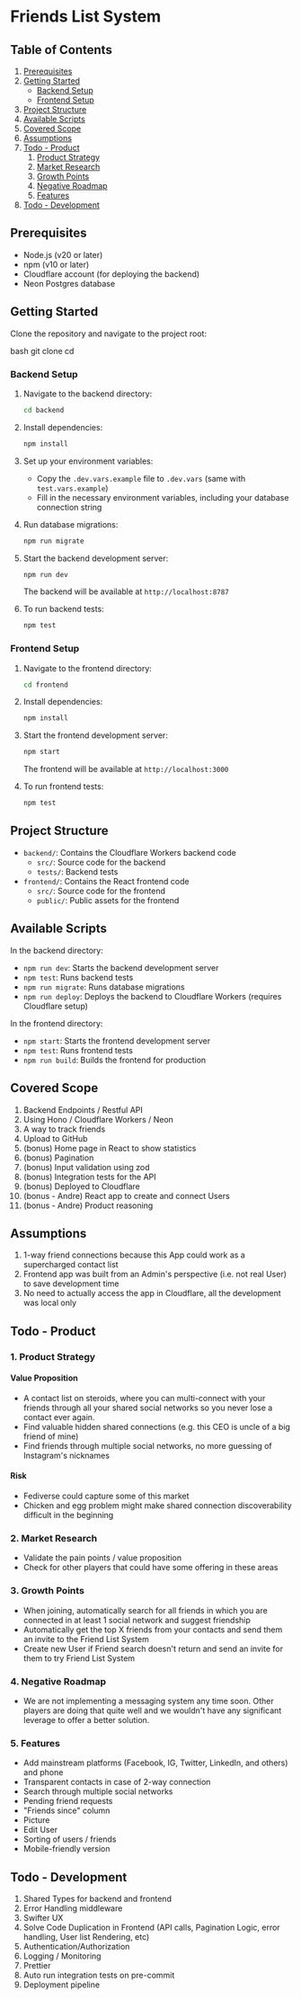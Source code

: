 # Friends List System

## Table of Contents
1. [Prerequisites](#prerequisites)
2. [Getting Started](#getting-started)
   - [Backend Setup](#backend-setup)
   - [Frontend Setup](#frontend-setup)
3. [Project Structure](#project-structure)
4. [Available Scripts](#available-scripts)
5. [Covered Scope](#covered-scope)
6. [Assumptions](#assumptions)
7. [Todo - Product](#todo---product)
   1. [Product Strategy](#1-product-strategy)
   2. [Market Research](#2-market-research)
   3. [Growth Points](#3-growth-points)
   4. [Negative Roadmap](#4-negative-roadmap)
   5. [Features](#5-features)
8. [Todo - Development](#todo---development)

## Prerequisites

- Node.js (v20 or later)
- npm (v10 or later)
- Cloudflare account (for deploying the backend)
- Neon Postgres database


## Getting Started

Clone the repository and navigate to the project root:

bash
git clone <repository-url>
cd <project-directory>


### Backend Setup

1. Navigate to the backend directory:
   ```bash
   cd backend
   ```

2. Install dependencies:
   ```bash
   npm install
   ```

3. Set up your environment variables:
   - Copy the `.dev.vars.example` file to `.dev.vars` (same with `test.vars.example`)
   - Fill in the necessary environment variables, including your database connection string

4. Run database migrations:
   ```bash
   npm run migrate
   ```

5. Start the backend development server:
   ```bash
   npm run dev
   ```

   The backend will be available at `http://localhost:8787`

6. To run backend tests:
   ```bash
   npm test
   ```

### Frontend Setup

1. Navigate to the frontend directory:
   ```bash
   cd frontend
   ```

2. Install dependencies:
   ```bash
   npm install
   ```

3. Start the frontend development server:
   ```bash
   npm start
   ```

   The frontend will be available at `http://localhost:3000`

4. To run frontend tests:
   ```bash
   npm test
   ```

## Project Structure

- `backend/`: Contains the Cloudflare Workers backend code
  - `src/`: Source code for the backend
  - `tests/`: Backend tests
- `frontend/`: Contains the React frontend code
  - `src/`: Source code for the frontend
  - `public/`: Public assets for the frontend

## Available Scripts

In the backend directory:
- `npm run dev`: Starts the backend development server
- `npm test`: Runs backend tests
- `npm run migrate`: Runs database migrations
- `npm run deploy`: Deploys the backend to Cloudflare Workers (requires Cloudflare setup)

In the frontend directory:
- `npm start`: Starts the frontend development server
- `npm test`: Runs frontend tests
- `npm run build`: Builds the frontend for production


## Covered Scope

1. Backend Endpoints / Restful API
2. Using Hono / Cloudflare Workers / Neon
3. A way to track friends
4. Upload to GitHub
5. (bonus) Home page in React to show statistics
6. (bonus) Pagination
7. (bonus) Input validation using zod
8. (bonus) Integration tests for the API
9. (bonus) Deployed to Cloudflare
10. (bonus - Andre) React app to create and connect Users
11. (bonus - Andre) Product reasoning

## Assumptions

1. 1-way friend connections because this App could work as a supercharged contact list
2. Frontend app was built from an Admin's perspective (i.e. not real User) to save development time
3. No need to actually access the app in Cloudflare, all the development was local only

## Todo - Product

### 1. Product Strategy

#### Value Proposition
- A contact list on steroids, where you can multi-connect with your friends through all your shared social networks so you never lose a contact ever again.
- Find valuable hidden shared connections (e.g. this CEO is uncle of a big friend of mine)
- Find friends through multiple social networks, no more guessing of Instagram's nicknames

#### Risk
- Fediverse could capture some of this market
- Chicken and egg problem might make shared connection discoverability difficult in the beginning

### 2. Market Research
- Validate the pain points / value proposition
- Check for other players that could have some offering in these areas

### 3. Growth Points
- When joining, automatically search for all friends in which you are connected in at least 1 social network and suggest friendship
- Automatically get the top X friends from your contacts and send them an invite to the Friend List System
- Create new User if Friend search doesn't return and send an invite for them to try Friend List System

### 4. Negative Roadmap
- We are not implementing a messaging system any time soon. Other players are doing that quite well and we wouldn't have any significant leverage to offer a better solution.

### 5. Features
- Add mainstream platforms (Facebook, IG, Twitter, LinkedIn, and others) and phone
- Transparent contacts in case of 2-way connection
- Search through multiple social networks
- Pending friend requests
- "Friends since" column
- Picture
- Edit User
- Sorting of users / friends
- Mobile-friendly version

## Todo - Development

1. Shared Types for backend and frontend
2. Error Handling middleware
3. Swifter UX
4. Solve Code Duplication in Frontend (API calls, Pagination Logic, error handling, User list Rendering, etc)
5. Authentication/Authorization
6. Logging / Monitoring
7. Prettier
8. Auto run integration tests on pre-commit
9. Deployment pipeline